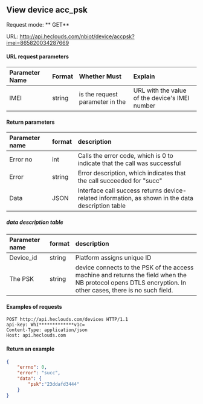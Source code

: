 View device acc_psk
---

Request mode: ** GET**

URL: http://api.heclouds.com/nbiot/device/accpsk?imei=865820034287669


#### URL request parameters
Parameter Name | Format | Whether Must | Explain
:- | :- | :- | :- 
IMEI | string | is the request parameter in the | URL with the value of the device's IMEI number

#### Return parameters

Parameter name | format | description
:- | :- | :- 
Error no | int | Calls the error code, which is 0 to indicate that the call was successful
Error | string | Error description, which indicates that the call succeeded for "succ"
Data | JSON | Interface call success returns device-related information, as shown in the data description table

##### data description table

Parameter name | format | description
:- | :- | :- 
Device_id | string | Platform assigns unique ID
The PSK | string | device connects to the PSK of the access machine and returns the field when the NB protocol opens DTLS encryption. In other cases, there is no such field.


#### Examples of requests

```text
POST http://api.heclouds.com/devices HTTP/1.1
api-key: WhI*************v1c=
Content-Type: application/json
Host: api.heclouds.com

```

#### Return an example

```json
{
    "errno": 0,
    "error": "succ",
    "data": {
        "psk":"23ddafd3444"
    }
}
```